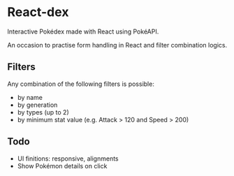 # React-dex

Interactive Pokédex made with React using PokéAPI.

An occasion to practise form handling in React and filter combination logics.

## Filters

Any combination of the following filters is possible:

- by name
- by generation
- by types (up to 2)
- by minimum stat value (e.g. Attack > 120 and Speed > 200)

## Todo

- UI finitions: responsive, alignments
- Show Pokémon details on click